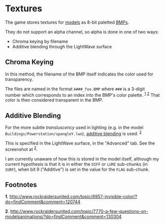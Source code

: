 # Textures

The game stores textures for [models](Models.md) as 8-bit paletted [BMPs](https://en.wikipedia.org/wiki/BMP_file_format).

They do not support an alpha channel, so alpha is done in one of two ways:

- Chroma keying by filename
- Additive blending through the LightWave surface

## Chroma Keying

In this method, the filename of the BMP itself indicates the color used for transparency.

The files are named in the format `A###_foo.BMP` where `###` is a 3-digit number which corresponds to an index into the BMP's color palette. <sup>[1](#note1)</sup> <sup>[2](#note2)</sup>
That color is then considered transparent in the BMP.

## Additive Blending

For the more subtle *transluscency* used in lighting (e.g. in the model `Buildings/Powerstation/spangleY.lwo`), [additive blending](https://en.wikipedia.org/wiki/Blend_modes#Addition) is used. <sup>[2](#note2)</sup>

This is specified in the LightWave surface, in the "Advanced" tab. See the screenshot at <sup>[2](#note2)</sup>.

I am currently unaware of how this is stored in the model itself, although my current hypothesis is that it is in either the `DIFF` or `LUMI` sub-chunks (in `SURF`), when bit 9 ("Additive") is set in the value for the `FLAG` sub-chunk.

## Footnotes

<b name="note1">1</b>. http://www.rockraidersunited.com/topic/6957-invisible-color/?do=findComment&comment=120744

<b name="note2">2</b>. http://www.rockraidersunited.com/topic/7770-a-few-questions-on-modelsanimations/?do=findComment&comment=130304